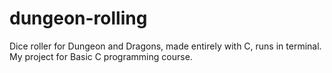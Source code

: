 # dungeon-rolling
Dice roller for Dungeon and Dragons, made entirely with C, runs in terminal. My project for Basic C programming course. 
